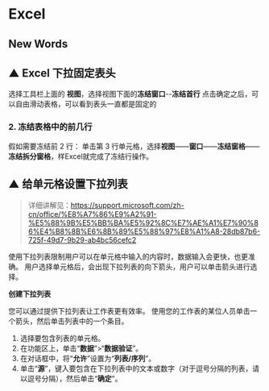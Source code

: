 # Excel


## New Words



## ▲ Excel 下拉固定表头

选择工具栏上面的 **视图**，选择视图下面的**冻结窗口**--**冻结首行**
点击确定之后，可以自由滑动表格，可以看到表头一直都是固定的

### 2. 冻结表格中的前几行
假如需要冻结前 2 行： 单击第 3 行单元格，选择**视图**——**窗口**——**冻结窗格**——**冻结拆分窗格**，样Excel就完成了冻结行操作。



## ▲ 给单元格设置下拉列表

> 详细讲解见：https://support.microsoft.com/zh-cn/office/%E8%A7%86%E9%A2%91-%E5%88%9B%E5%BB%BA%E5%92%8C%E7%AE%A1%E7%90%86%E4%B8%8B%E6%8B%89%E5%88%97%E8%A1%A8-28db87b6-725f-49d7-9b29-ab4bc56cefc2

使用下拉列表限制用户可以在单元格中输入的内容时，数据输入会更快，也更准确。 用户选择单元格后，会出现下拉列表的向下箭头，用户可以单击箭头进行选择。

**创建下拉列表**

您可以通过提供下拉列表让工作表更有效率。 使用您的工作表的某位人员单击一个箭头，然后单击列表中的一个条目。

1. 选择要包含列表的单元格。
2. 在功能区上，单击“**数据**”>“**数据验证**”。
3. 在对话框中，将“**允许**”设置为“**列表/序列**”。
4. 单击“**源**”，键入要包含在下拉列表中的文本或数字（对于逗号分隔的列表，请以逗号分隔），然后单击“**确定**”。









